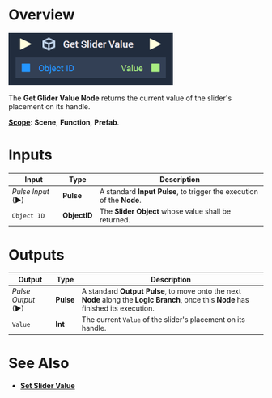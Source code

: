 # Overview

![The Get Slider Value Node.](../../../.gitbook/assets/getslidervaluenode.png)

The **Get Glider Value Node** returns the current value of the slider's placement on its handle.

[**Scope**](../../overview.md#scopes): **Scene**, **Function**, **Prefab**.


# Inputs

|Input|Type|Description|
|---|---|---|
|*Pulse Input* (►)|**Pulse**|A standard **Input Pulse**, to trigger the execution of the **Node**.|
|`Object ID`|**ObjectID**|The **Slider Object** whose value shall be returned.|

# Outputs

|Output|Type|Description|
|---|---|---|
|*Pulse Output* (►)|**Pulse**|A standard **Output Pulse**, to move onto the next **Node** along the **Logic Branch**, once this **Node** has finished its execution.|
|`Value`|**Int**|The current `Value` of the slider's placement on its handle.|

# See Also

* [**Set Slider Value**](setslidervalue.md)
